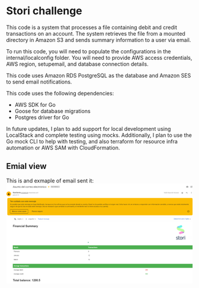 # Stori challenge
This code is a system that processes a file containing debit and credit transactions on an account. The system retrieves the file from a mounted directory in Amazon S3 and sends summary information to a user via email.

To run this code, you will need to populate the configurations in the internal/localconfig folder. 
You will need to provide AWS access credentials, AWS region, setupemail, and database connection details.

This code uses Amazon RDS PostgreSQL as the database and Amazon SES to send email notifications.

This code uses the following dependencies:

- AWS SDK for Go
- Goose for database migrations
- Postgres driver for Go

In future updates, I plan to add support for local development using LocalStack and complete testing using mocks. Additionally, I plan to use the Go mock CLI to help with testing, and also terraform for resource infra automation or AWS SAM with CloudFormation.

## Emial view
This is and exmaple of email sent it:
![Example email](example/example.png "Example email")
